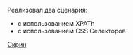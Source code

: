Реализовал два сценария: 
* с использованием XPATh
* с использованием CSS Селекторов

[Скрин](https://github.com/Skitovich/test-task/blob/master/build/reports/tests/C/Users/Ruslan/Downloads/aqa-code-aqa4/aqa-code-aqa4/web.png) 
